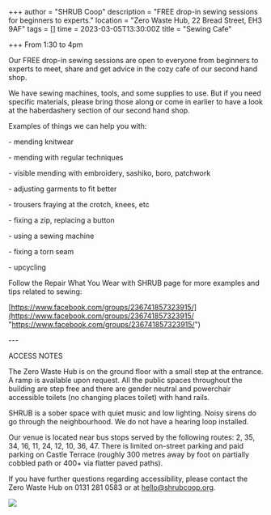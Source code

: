 +++
author = "SHRUB Coop"
description = "FREE drop-in sewing sessions for beginners to experts."
location = "Zero Waste Hub, 22 Bread Street, EH3 9AF"
tags = []
time = 2023-03-05T13:30:00Z
title = "Sewing Cafe"

+++
From 1:30 to 4pm

Our FREE drop-in sewing sessions are open to everyone from beginners to experts to meet, share and get advice in the cozy cafe of our second hand shop.

We have sewing machines, tools, and some supplies to use. But if you need specific materials, please bring those along or come in earlier to have a look at the haberdashery section of our second hand shop.

Examples of things we can help you with:

\- mending knitwear

\- mending with regular techniques

\- visible mending with embroidery, sashiko, boro, patchwork

\- adjusting garments to fit better

\- trousers fraying at the crotch, knees, etc

\- fixing a zip, replacing a button

\- using a sewing machine

\- fixing a torn seam

\- upcycling

Follow the Repair What You Wear with SHRUB page for more examples and tips related to sewing:

[https://www.facebook.com/groups/236741857323915/](https://www.facebook.com/groups/236741857323915/ "https://www.facebook.com/groups/236741857323915/")

\---

ACCESS NOTES

The Zero Waste Hub is on the ground floor with a small step at the entrance. A ramp is available upon request. All the public spaces throughout the building are step free and there are gender neutral and powerchair accessible toilets (no changing places toilet) with hand rails.

SHRUB is a sober space with quiet music and low lighting. Noisy sirens do go through the neighbourhood. We do not have a hearing loop installed.

Our venue is located near bus stops served by the following routes: 2, 35, 34, 16, 11, 24, 12, 10, 36, 47. There is limited on-street parking and paid parking on Castle Terrace (roughly 300 metres away by foot on partially cobbled path or 400+ via flatter paved paths).

If you have further questions regarding accessibility, please contact the Zero Waste Hub on 0131 281 0583 or at hello@shrubcoop.org.

![](https://res.cloudinary.com/shrub-co-op/image/upload/v1667404450/shrubcoop.org/media/310318880_8874832639208944_3440891656929461215_n_gha8e0.jpg)